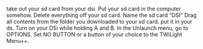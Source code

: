 take out your sd card from your dsi.
Put your sd card in the computer somehow.
Delete everything off your sd card.
Name the sd card "DSI"
Drag all contents from the folder you downloaded to your sd card.
put it in your ds.
Turn on your DSi while holding A and B.
In the Unlaunch menu, go to OPTIONS.
Set NO BUTTON or a button of your choice to the TWiLight Menu++.
